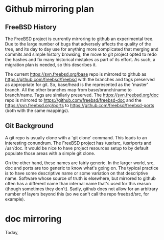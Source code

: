 # Github mirroring plan

## FreeBSD History

The FreeBSD project is currently mirroring to github an experimental
tree. Due to the large number of bugs that adversely affects the
quality of the tree, and its day to day use for anything more
complicated that merging and commits and simple history browsing, the
move to git project opted to redo the hashes and fix many historical
mistakes as part of its effort. As such, a migration plan is needed,
so this describes it.

The current https://svn.freebsd.org/base repo is mirrored to github as
https://github.com/freebsd/freebsd with the branches and tags
preserved as appropriate for git. So, base/head is the represented as
the 'master' branch. All the other branches map from base/branch/name
to branch/name. Tags are similarly preserved. The
https://svn.freebsd.org/doc repo is mirrored to
https://github.com/freebsd/freebsd-doc and the
https://svn.freebsd.org/ports to
https://github.com/freebsd/freebsd-ports (both with the same
mappings).

## Git Background

A git repo is usually clone with a 'git clone' command. This leads to
an interesting conundrum. The FreeBSD project has /usr/src,
/usr/ports and /usr/doc. It would be nice to have project resources
setup to by default populate those areas with a simple git clone.

On the other hand, these names are fairly generic. In the larger
world, src, doc and ports are too generic to know what's going on. The
typical practice is to have some descriptive name or some variation on
that descriptive name. Software whose source of truth is elsewhere,
but mirrored to github often has a different name than internal name
that's used for this reason (though sometimes they don't). Sadly,
github does not allow for an arbitrary number of layers beyond this
(so we can't call the repo freebsd/src, for example).

# doc mirroring

Today, 
